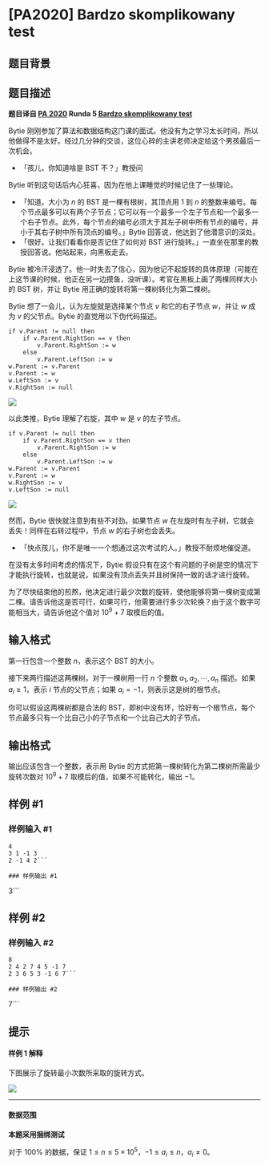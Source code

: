 # [PA2020] Bardzo skomplikowany test

## 题目背景



## 题目描述

**题目译自 [PA 2020](https://sio2.mimuw.edu.pl/c/pa-2020-1/dashboard/) Runda 5 [Bardzo skomplikowany test](https://sio2.mimuw.edu.pl/c/pa-2020-1/bst/)**

Bytie 刚刚参加了算法和数据结构这门课的面试。他没有为之学习太长时间，所以他做得不是太好。经过几分钟的交谈，这位心碎的主讲老师决定给这个男孩最后一次机会。

- 「孩儿，你知道啥是 BST 不？」教授问

Bytie 听到这句话后内心狂喜，因为在他上课睡觉的时候记住了一些理论。

- 「知道。大小为 $n$ 的 BST 是一棵有根树，其顶点用 $1$ 到 $n$ 的整数来编号。每个节点最多可以有两个子节点；它可以有一个最多一个左子节点和一个最多一个右子节点。此外，每个节点的编号必须大于其左子树中所有节点的编号，并小于其右子树中所有顶点的编号。」Bytie 回答说，他达到了他潜意识的深处。
- 「很好。让我们看看你是否记住了如何对 BST 进行旋转。」一直坐在那里的教授回答说。他站起来，向黑板走去。

Bytie 被冷汗浸透了。他一时失去了信心，因为他记不起旋转的具体原理（可能在上这节课的时候，他正在另一边摸鱼，没听课）。考官在黑板上画了两棵同样大小的 BST 树，并让 Bytie 用正确的旋转将第一棵树转化为第二棵树。

Bytie 想了一会儿，认为左旋就是选择某个节点 $v$ 和它的右子节点 $w$，并让 $w$ 成为 $v$ 的父节点。Bytie 的直觉用以下伪代码描述。

```
if v.Parent != null then
    if v.Parent.RightSon == v then
        v.Parent.RightSon := w
    else
        v.Parent.LeftSon := w
w.Parent := v.Parent
v.Parent := w
w.LeftSon := v
v.RightSon := null
```

![](https://cdn.luogu.com.cn/upload/image_hosting/shqgiur7.png)

以此类推，Bytie 理解了右旋，其中 $w$ 是 $v$ 的左子节点。

```
if v.Parent != null then
    if v.Parent.RightSon == v then
        v.Parent.RightSon := w
    else
        v.Parent.LeftSon := w
w.Parent := v.Parent
v.Parent := w
w.RightSon := v
v.LeftSon := null
```

![](https://cdn.luogu.com.cn/upload/image_hosting/tpmzihlx.png)

然而，Bytie 很快就注意到有些不对劲。如果节点 $w$ 在左旋时有左子树，它就会丢失！同样在右转过程中，节点 $w$ 的右子树也会丢失。

- 「快点孩儿，你不是唯一一个想通过这次考试的人。」教授不耐烦地催促道。

在没有太多时间考虑的情况下，Bytie 假设只有在这个有问题的子树是空的情况下才能执行旋转，也就是说，如果没有顶点丢失并且树保持一致的话才进行旋转。

为了尽快结束他的煎熬，他决定进行最少次数的旋转，使他能够将第一棵树变成第二棵。请告诉他这是否可行，如果可行，他需要进行多少次轮换？由于这个数字可能相当大，请告诉他这个值对 $10^9+7$ 取模后的值。

## 输入格式

第一行包含一个整数 $n$，表示这个 BST 的大小。

接下来两行描述这两棵树。对于一棵树用一行 $n$ 个整数 $a_1,a_2,\cdots,a_n$ 描述。如果 $a_i\ge 1$，表示 $i$ 节点的父节点；如果 $a_i=-1$，则表示这是树的根节点。

你可以假设这两棵树都是合法的 BST，即树中没有环，恰好有一个根节点，每个节点最多只有一个比自己小的子节点和一个比自己大的子节点。

## 输出格式

输出应该包含一个整数，表示用 Bytie 的方式把第一棵树转化为第二棵树所需最少旋转次数对 $10^9+7$ 取模后的值，如果不可能转化，输出 $-1$。

## 样例 #1

### 样例输入 #1
```
4
3 1 -1 3
2 -1 4 2```

### 样例输出 #1

```
3```

## 样例 #2

### 样例输入 #2
```
8
2 4 2 7 4 5 -1 7
2 3 6 5 3 -1 6 7```

### 样例输出 #2

```
7```

## 提示

#### 样例 1 解释

下图展示了旋转最小次数所采取的旋转方式。

![](https://cdn.luogu.com.cn/upload/image_hosting/f1dblwez.png)

------------

#### 数据范围

**本题采用捆绑测试**

对于 $100\%$ 的数据，保证 $1\le n\le 5\times 10^5$，$-1\le a_i\le n$，$a_i\neq 0$。
